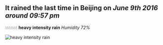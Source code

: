 ## It rained the last time in Beijing on *June 9th 2016 around 09:57 pm*
💧💧💧💧💧💧💧  **heavy intensity rain** *Humidity 72%*

![heavy intensity rain](http://openweathermap.org/img/w/10n.png)
